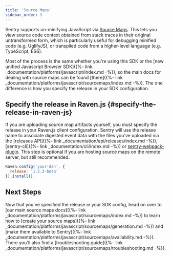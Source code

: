 ```yaml
---
title: 'Source Maps'
sidebar_order: 3
---
```


Sentry supports un-minifying JavaScript via [Source Maps](http://blog.sentry.io/2015/10/29/debuggable-javascript-with-source-maps.html). This lets you view source code context obtained from stack traces in their original untransformed form, which is particularly useful for debugging minified code (e.g. UglifyJS), or transpiled code from a higher-level language (e.g. TypeScript, ES6).

Most of the process is the same whether you're using this SDK or the [new unified Javascript Browser SDK]({%- link _documentation/platforms/javascript/index.md -%}), so the main docs for dealing with source maps can be found [there]({%- link _documentation/platforms/javascript/sourcemaps/index.md -%}). The one difference is how you specify the release in your SDK configuration.

## Specify the release in Raven.js {#specify-the-release-in-raven-js}

If you are uploading source map artifacts yourself, you must specify the release in your Raven.js client configuration. Sentry will use the release name to associate digested event data with the files you’ve uploaded via the [releases API]({%- link _documentation/api/releases/index.md -%}), [sentry-cli]({%- link _documentation/cli/index.md -%}) or [sentry-webpack-plugin](https://github.com/getsentry/sentry-webpack-plugin). This step is optional if you are hosting source maps on the remote server, but still recommended.

```javascript
Raven.config('your-dsn', {
  release: '1.2.3-beta'
}).install();
```
## Next Steps

Now that you've specified the release in your SDK config, head on over to [our main source maps docs]({%- link _documentation/platforms/javascript/sourcemaps/index.md -%}) to learn how to [create your source maps]({%- link _documentation/platforms/javascript/sourcemaps/generation.md -%}) and [make them available to Sentry]({%- link _documentation/platforms/javascript/sourcemaps/availability.md -%}). There you'll also find a [troubleshooting guide]({%- link _documentation/platforms/javascript/sourcemaps/troubleshooting.md -%}).
